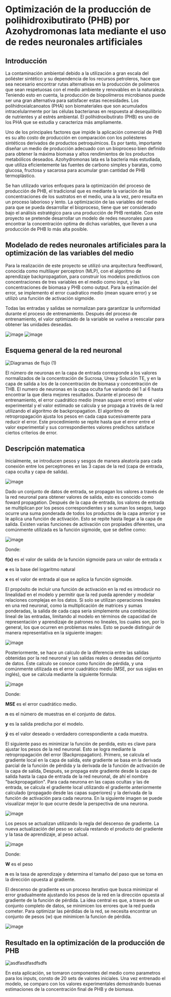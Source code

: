 # Optimización de la producción de polihidroxibutirato (PHB) por Azohydromonas lata mediante el uso de redes neuronales artificiales
## Introducción
La contaminación ambiental debido a la utilización a gran escala del poliéster sintético y su dependencia de los recursos petroleros, hace que sea necesario encontrar rutas alternativas en la producción de polimeros que sean respetuosas con el medio ambiente y renovables en la naturaleza. Teniendo esto en cuenta, la producción de biopolímeros microbianos puede ser una gran alternativa para satisfacer estas necesidades. Los polihidroxialcanoatos (PHA) son biomateriales que son acumulados intracelularmente por las células bacterianas en respuesta al desequilibrio de nutrientes y al estrés ambiental. El polihidroxibutirato (PHB) es uno de los PHA que se estudia y caracteriza más ampliamente.

Uno de los principales factores que impide la aplicación comercial de PHB es su alto costo de producción en comparación con los poliésteres sintéticos derivados de productos petroquímicos. Es por tanto, importante diseñar un medio de producción adecuado con un bioproceso bien definido para obtener la máxima biomasa y altos rendimientos de los productos metabólicos deseados. Azohydromonas lata es la bacteria más estudiada, que utiliza eficientemente las fuentes de carbono simples y baratas, como glucosa, fructosa y sacarosa para acumular gran cantidad de PHB termoplástico.

Se han utilizado varios enfoques para la optimización del proceso de producción de PHB, el tradicional que es mediante la variación de las concentraciones de los sustratos en el medio, una a la vez, pero resulta en un proceso laborioso y lento. La optimización de las variables del medio para que se pueda desarrollar el bioproceso, tiene que ser considerado bajo el análisis estratégico para una producción de PHB rentable. Con este proyecto se pretende desarrollar un modelo de redes neuronales para encontrar la concentración optima de dichas variables, que lleven a una producción de PHB lo más alta posible.

## Modelado de redes neuronales artificiales para la optimización de las variables del medio
Para la realización de este proyecto se utilizó una arquitectura feedfoward, conocida como multilayer perceptron (MLP), con el algoritmo de aprendizaje backpropagation, para construir los modelos predictivos con concentraciones de tres variables en el medio como input, y las concentraciones de biomasa y PHB como output. Para la estimación del error, se implemento el error cuadratico medio (mean square error) y se utilizó una función de activación sigmoide.

Todas las entradas y salidas se normalizan para garantizar la uniformidad durante el proceso de entrenamiento. Después del proceso de entrenamiento, el valor optimizado de la variable se vuelve a reescalar para obtener las unidades deseadas.

![image](https://github.com/julioelias-o/MCD/assets/134743799/e5675aad-f845-4508-8c01-ef7ee55a85b0)
![image](https://github.com/julioelias-o/MCD/assets/134743799/50adbd38-162d-4fa3-b7f9-6710aec5213a)
## Esquema general de la red neuronal
![Diagramas de flujo (1)](https://github.com/julioelias-o/MCD/assets/134743799/106747ca-1ff5-467c-a0e1-d18fa8038b43)

El número de neuronas en la capa de entrada corresponde a los valores normalizados de la concentración de Sucrosa, Urea y Solución TE, y en la capa de salida a los de la concentración de biomasa y concentración de THB. El numero de neuronas en la capa oculta fue variando del 1 al 6 hasta encontrar la que diera mejores resultados. Durante el proceso de entrenamiento, el error cuadrático medio (mean square error) entre el valor experimental y el valor estimado se calcula y se propaga a través de la red utilizando el algoritmo de backpropagation. El algoritmo de retropropagación ajusta los pesos en cada capa sucesivamente para reducir el error. Este procedimiento se repite hasta que el error entre el valor experimental y sus correspondientes valores predichos satisface ciertos criterios de error.

## Descripción matematica
Inicialmente, se introducen pesos y sesgos de manera aleatoria para cada conexión entre los perceptrones en las 3 capas de la red (capa de entrada, capa oculta y capa de salida).

![image](https://github.com/julioelias-o/MCD/assets/134743799/4cd5fa1f-41a2-49d9-88be-9b78c9deddd1)

Dado un conjunto de datos de entrada, se propagan los valores a través de la red neuronal para obtener valores de salida, esto es conocido como foward propagation. Después de la capa de entrada, los valores de entrada se multiplican por los pesos correspondientes y se suman los sesgos, luego ocurre una suma ponderada de todos los productos de la capa anterior y se le aplica una función de activación. Esto se repite hasta llegar a la capa de salida. Existen varias funciones de activación con propiades diferentes, una comúnmente utilizada es la función sigmoide, que se define como:

![image](https://github.com/julioelias-o/MCD/assets/134743799/399d927b-9c1f-4110-83e6-cb08bb8dd1cd)

Donde:

__f(x)__ es el valor de salida de la función sigmoide para un valor de entrada x

__e__ es la base del logaritmo natural

__x__ es el valor de entrada al que se aplica la función sigmoide.

El propósito de incluir una función de activación en la red es introducir no linealidad en el modelo y permitir que la red pueda aprender y modelar relaciones complejas en los datos. Si solo se utilizan operaciones lineales en una red neuronal, como la multiplicación de matrices y sumas ponderadas, la salida de cada capa sería simplemente una combinación lineal de las entradas, limitando al modelo en términos de capacidad de representación y aprendizaje de patrones no lineales, los cuales son, por lo general, los que ocurren en problemas reales. Esto se puede distinguir de manera representativa en la siguiente imagen:

![image](https://github.com/julioelias-o/MCD/assets/134743799/9d731344-2454-4ee5-8f86-ec24538c47af)

Posteriormente, se hace un calculo de la diferencia entre las salidas obtenidas por la red neuronal y las salidas reales o deseadas del conjunto de datos. Este calculo se conoce como función de pérdida, y una comúnmente utilizada es el error cuadrático medio (MSE, por sus siglas en inglés), que se calcula mediante la siguiente fórmula:

![image](https://github.com/julioelias-o/MCD/assets/134743799/6f289ce8-7d1b-4643-8698-9f1b895184b8)

Donde:

__MSE__ es el error cuadrático medio.

__n__ es el número de muestras en el conjunto de datos.

__y__ es la salida predicha por el modelo.

__&#x0233;__ es el valor deseado o verdadero correspondiente a cada muestra.

El siguiente paso es minimizar la función de perdida, esto es clave para ajustar los pesos de la red neuronal. Esto se logra mediante la retropropagación del error (Backpropagation). Primero, se calcula el gradiente local en la capa de salida, este gradiente se basa en la derivada parcial de la función de pérdida y la derivada de la función de activación de la capa de salida, Después, se propaga este gradiente desde la capa de salida hasta la capa de entrada de la red neuronal, de ahí el nombre "backpropagation". Para cada neurona en las capas ocultas y las de entrada, se calcula el gradiente local utilizando el gradiente anteriormente calculado (propagado desde las capas superiores) y la derivada de la función de activación para cada neurona. En la siguiente imagen se puede visualizar mejor lo que ocurre desde la perspectiva de una neurona.

![image](https://github.com/julioelias-o/MCD/assets/134743799/43bae897-efb3-48bd-81ce-7a0224f2d484)

Los pesos se actualizan utilizando la regla del descenso de gradiente. La nueva actualización del peso se calcula restando el producto del gradiente y la tasa de aprendizaje, al peso actual.

![image](https://github.com/julioelias-o/MCD/assets/134743799/7c3fdbb6-2019-4b30-a515-f4eebdb191c5)

Donde: 

__W__ es el peso

__n__ es la tasa de aprendizaje y determina el tamaño del paso que se toma en la dirección opuesta al gradiente.

El descenso de gradiente es un proceso iterativo que busca minimizar el error gradualmente ajustando los pesos de la red en la dirección opuesta al gradiente de la función de pérdida. La idea central es que, a traves de un conjunto completo de datos, se minimicen los errores que la red pueda cometer. Para optimizar las pérdidas de la red, se necesita encontrar un conjunto de pesos (w) que minimicen la funcion de pérdida.

![image](https://github.com/julioelias-o/MCD/assets/134743799/2a7e8dfb-c1e3-4c4e-8d6d-85ffb55eb6ab)

## Resultado en la optimización de la producción de PHB
![asdfasdfasdfsdfs](https://github.com/julioelias-o/MCD/assets/134743799/d4d3e733-0cb8-4be9-aa67-88d54ab940a5)

En esta aplicación, se tomaron componentes del medio como parametros para los inputs, consto de 20 sets de valores iniciales. Una vez entrenado el modelo, se comparo con los valores experimentales demostrando buenas estimaciones de la concentración final de PHB y de biomasa. 
